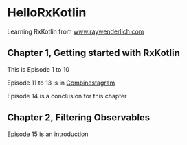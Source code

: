 # HelloRxKotlin

Learning RxKotlin from www.raywenderlich.com

## Chapter 1, Getting started with RxKotlin

This is Episode 1 to 10

Episode 11 to 13 is in [Combinestagram](https://github.com/AungThiha/Combinestagram)

Episode 14 is a conclusion for this chapter

## Chapter 2, Filtering Observables

Episode 15 is an introduction

